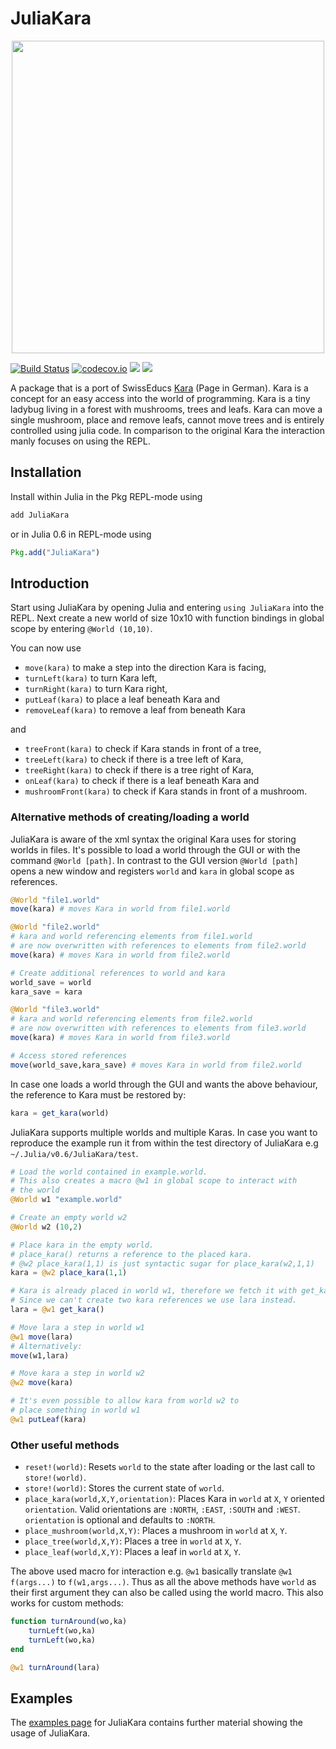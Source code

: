 # JuliaKara
<div align="center">
<img src="https://i.imgur.com/CFQll3j.gif" width=500 />
</div>

[![Build Status](https://travis-ci.org/sebastianpech/JuliaKara.jl.svg?branch=master)](https://travis-ci.org/sebastianpech/JuliaKara.jl)
[![codecov.io](http://codecov.io/github/sebastianpech/JuliaKara.jl/coverage.svg?branch=master)](http://codecov.io/github/sebastianpech/JuliaKara.jl?branch=master)
[![](https://img.shields.io/badge/docs-stable-blue.svg)](https://sebastianpech.github.io/JuliaKara.jl/stable)
[![](https://img.shields.io/badge/docs-latest-blue.svg)](https://sebastianpech.github.io/JuliaKara.jl/latest)

A package that is a port of SwissEducs [Kara](http://www.swisseduc.ch/informatik/karatojava/) (Page in German).
Kara is a concept for an easy access into the world of programming.
Kara is a tiny ladybug living in a forest with mushrooms, trees and leafs.
Kara can move a single mushroom, place and remove leafs, cannot move trees and is entirely controlled using julia code.
In comparison to the original Kara the interaction manly focuses on using the REPL.

## Installation
Install within Julia in the Pkg REPL-mode using

```jl
add JuliaKara
```

or in Julia 0.6 in REPL-mode using

```jl
Pkg.add("JuliaKara")
```

## Introduction

Start using JuliaKara by opening Julia and entering `using JuliaKara` into the REPL.
Next create a new world of size 10x10 with function bindings in global scope by entering `@World (10,10)`.

You can now use
- `move(kara)` to make a step into the direction Kara is facing,
- `turnLeft(kara)` to turn Kara left,
- `turnRight(kara)` to turn Kara right,
- `putLeaf(kara)` to place a leaf beneath Kara and
- `removeLeaf(kara)` to remove a leaf from beneath Kara

and

- `treeFront(kara)` to check if Kara stands in front of a tree,
- `treeLeft(kara)` to check if there is a tree left of Kara,
- `treeRight(kara)` to check if there is a tree right of Kara,
- `onLeaf(kara)` to check if there is a leaf beneath Kara and
- `mushroomFront(kara)` to check if Kara stands in front of a mushroom.

### Alternative methods of creating/loading a world

JuliaKara is aware of the xml syntax the original Kara uses for storing worlds in files.
It's possible to load a world through the GUI or with the command `@World [path]`.
In contrast to the GUI version `@World [path]` opens a new window and registers `world` and `kara` in global scope as references.

```jl
@World "file1.world"
move(kara) # moves Kara in world from file1.world

@World "file2.world"
# kara and world referencing elements from file1.world
# are now overwritten with references to elements from file2.world
move(kara) # moves Kara in world from file2.world

# Create additional references to world and kara
world_save = world
kara_save = kara

@World "file3.world"
# kara and world referencing elements from file2.world
# are now overwritten with references to elements from file3.world
move(kara) # moves Kara in world from file3.world

# Access stored references
move(world_save,kara_save) # moves Kara in world from file2.world
```

In case one loads a world through the GUI and wants the above behaviour, the reference to Kara must be restored by:

```jl
kara = get_kara(world)
```

JuliaKara supports multiple worlds and multiple Karas. In case you want to reproduce the example run it from within the test directory of JuliaKara e.g `~/.Julia/v0.6/JuliaKara/test`.

```jl
# Load the world contained in example.world.
# This also creates a macro @w1 in global scope to interact with 
# the world
@World w1 "example.world"

# Create an empty world w2
@World w2 (10,2)

# Place kara in the empty world.
# place_kara() returns a reference to the placed kara.
# @w2 place_kara(1,1) is just syntactic sugar for place_kara(w2,1,1)
kara = @w2 place_kara(1,1)

# Kara is already placed in world w1, therefore we fetch it with get_kara()
# Since we can't create two kara references we use lara instead.
lara = @w1 get_kara()

# Move lara a step in world w1
@w1 move(lara)
# Alternatively:
move(w1,lara)

# Move kara a step in world w2
@w2 move(kara)

# It's even possible to allow kara from world w2 to 
# place something in world w1
@w1 putLeaf(kara)

```

### Other useful methods

- `reset!(world)`: Resets `world` to the state after loading or the last call to `store!(world)`.
- `store!(world)`: Stores the current state of `world`.
- `place_kara(world,X,Y,orientation)`: Places Kara in `world` at `X`, `Y` oriented `orientation`. Valid orientations are `:NORTH`, `:EAST`, `:SOUTH` and `:WEST`. `orientation` is optional and defaults to `:NORTH`.
- `place_mushroom(world,X,Y)`: Places a mushroom in `world` at `X`, `Y`.
- `place_tree(world,X,Y)`: Places a tree in `world` at `X`, `Y`.
- `place_leaf(world,X,Y)`: Places a leaf in `world` at `X`, `Y`.

The above used macro for interaction e.g. `@w1` basically translate `@w1 f(args...)` to `f(w1,args...)`.
Thus as all the above methods have `world` as their first argument they can also be called using the world macro.
This also works for custom methods:

```jl
function turnAround(wo,ka)
	turnLeft(wo,ka)
	turnLeft(wo,ka)
end

@w1 turnAround(lara)
```

## Examples

The [examples page](https://sebastianpech.github.io/JuliaKara-Examples/) for
JuliaKara contains further material showing the usage of JuliaKara.
